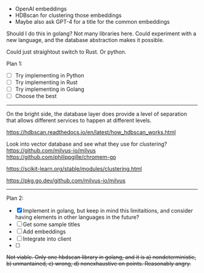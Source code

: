 - OpenAI embeddings
- HDBscan for clustering those embeddings
- Maybe also ask GPT-4 for a title for the common embeddings


Should I do this in golang? Not many libraries here. Could experiment with a new language, and the database abstraction makes it possible.

Could just straightout switch to Rust. Or python.

Plan 1:

- [ ] Try implementing in Python
- [ ] Try implementing in Rust
- [ ] Try implementing in Golang
- [ ] Choose the best

---

On the bright side, the database layer does provide a level of separation that allows different services to happen at different levels.

https://hdbscan.readthedocs.io/en/latest/how_hdbscan_works.html

Look into vector database and see what they use for clustering?
https://github.com/milvus-io/milvus
https://github.com/philippgille/chromem-go

https://scikit-learn.org/stable/modules/clustering.html

https://pkg.go.dev/github.com/milvus-io/milvus

---

Plan 2:

- [x] Implement in golang, but keep in mind this limitaitions, and consider having elements in other languages in the future?
- [ ] Get some sample titles
- [ ] Add embeddings
- [ ] Integrate into client
- [ ] 

~~Not viable. Only one hbdscan library in golang, and it is a) nondeterministic, b) unmantained, c) wrong, d) nonexhaustive on points. Reasonably angry.~~
